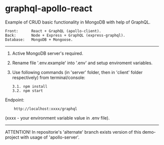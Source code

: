 # graphql-apollo-react

Example of CRUD basic functionality in MongoDB with help of GraphQL.

    Front:      React + GraphQL (apollo-client).
    Back:       Node + Express + GraphQL (express-graphql).
    Database:   MongoDB + Mongoose.
___________________________________________________________________

1.  Active MongoDB server's required.

2.  Rename file '.env.example' into '.env' and setup enviroment variables.

3.  Use following commands (in 'server' folder, then in 'client' folder respectively) from terminal/console:
   
        3.1. npm install
        3.2. npm start

Endpoint: 

        http://localhost:xxxx/graphql
        
(xxxx - your environment variable value in .env file).

_ _ _ _ _ _ _ _ _ _ _ _ _ _ _ _ _ _ _ _ _ _ _ _ _ _ _ _ _ _ _ _ _ _

ATTENTION! In repositorie's 'alternate' branch  exists version of this demo-project with usage of 'apollo-server'.